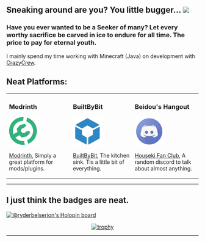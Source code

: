 ## Sneaking around are you? You little bugger... ![](https://komarev.com/ghpvc/?username=ryderbelserion&flat-square)

### Have you ever wanted to be a Seeker of many? Let every worthy sacrifice be carved in ice to endure for all time. The price to pay for eternal youth.

I mainly spend my time working with Minecraft (Java) on development with [CrazyCrew](https://github.com/Crazy-Crew).

<!-- START Links -->
[Sponsors]: https://github.com/sponsors/RyderBelserion
[Discord]: https://discord.gg/Gsan8cFrDJ

[Sponsors Badge]: https://raw.githubusercontent.com/intergrav/devins-badges/v2/assets/cozy/donate/ghsponsors-singular_vector.svg
[Discord Badge]: https://raw.githubusercontent.com/intergrav/devins-badges/v2/assets/cozy/social/discord-singular_vector.svg

<!-- END Links -->

## Neat Platforms:
<table>
  
 <tr>

  <td>

  ### Modrinth
    
  [<img src="https://raw.githubusercontent.com/RyderBelserion/Assets/main/modrinth.webp" alt="Modrinth" height="75">](https://modrinth.com/)
    
   [Modrinth](https://modrinth.com/), Simply a great platform for mods/plugins.

  </td>
    
  <td>

  ### BuiltByBit
    
  [<img src="https://raw.githubusercontent.com/RyderBelserion/Assets/main/builtbybit.webp" alt="BuiltByBit" height="75">](https://builtbybit.com/)
    
   [BuiltByBit](https://builtbybit.com/), The kitchen sink. Tis a little bit of everything.

  </td>

  <td>

  ### Beidou's Hangout
    
  [<img src="https://raw.githubusercontent.com/RyderBelserion/Assets/main/discord.webp" alt="Houseki Fan Club" height="75">](https://discord.gg/w7yCw4M9za)
    
  [Houseki Fan Club](https://discord.gg/w7yCw4M9za), A random discord to talk about almost anything.
    
  </td>

 </tr>
  
</table>

---
## I just think the badges are neat.
[![@ryderbelserion's Holopin board](https://holopin.me/ryderbelserion)](https://holopin.io/@ryderbelserion)

<div align="center">
  
  [![trophy](https://github-profile-trophy.vercel.app/?username=ryderbelserion&theme=onedark)](https://github.com/ryo-ma/github-profile-trophy)
  
</div>
  
---
